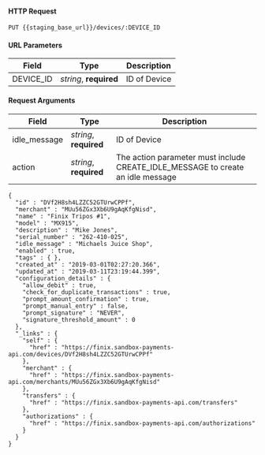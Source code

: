 #### HTTP Request

`PUT {{staging_base_url}}/devices/:DEVICE_ID`


#### URL Parameters

Field | Type | Description
----- | ---- | -----------
DEVICE_ID | *string*, **required** | ID of Device


#### Request Arguments
Field | Type | Description
----- | ---- | -----------
idle_message | *string*, **required** | ID of Device
action | *string*, **required** | The action parameter must include CREATE_IDLE_MESSAGE to create an idle message



```
{
  "id" : "DVf2H8sh4LZZC52GTUrwCPPf",
  "merchant" : "MUu56ZGx3Xb6U9gAqKfgNisd",
  "name" : "Finix Tripos #1",
  "model" : "MX915",
  "description" : "Mike Jones",
  "serial_number" : "262-410-025",
  "idle_message" : "Michaels Juice Shop",
  "enabled" : true,
  "tags" : { },
  "created_at" : "2019-03-01T02:27:20.366",
  "updated_at" : "2019-03-11T23:19:44.399",
  "configuration_details" : {
    "allow_debit" : true,
    "check_for_duplicate_transactions" : true,
    "prompt_amount_confirmation" : true,
    "prompt_manual_entry" : false,
    "prompt_signature" : "NEVER",
    "signature_threshold_amount" : 0
  },
  "_links" : {
    "self" : {
      "href" : "https://finix.sandbox-payments-api.com/devices/DVf2H8sh4LZZC52GTUrwCPPf"
    },
    "merchant" : {
      "href" : "https://finix.sandbox-payments-api.com/merchants/MUu56ZGx3Xb6U9gAqKfgNisd"
    },
    "transfers" : {
      "href" : "https://finix.sandbox-payments-api.com/transfers"
    },
    "authorizations" : {
      "href" : "https://finix.sandbox-payments-api.com/authorizations"
    }
  }
}
```
